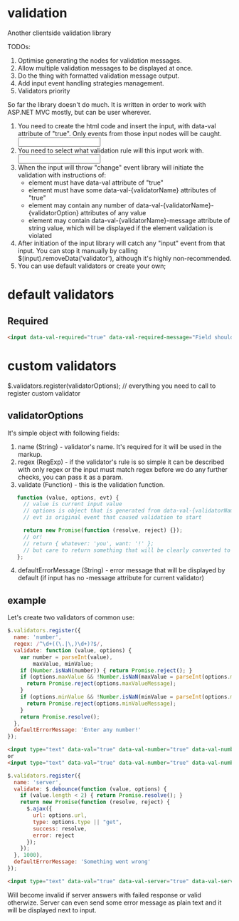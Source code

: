 # validation
Another clientside validation library

TODOs:
1. Optimise generating the nodes for validation messages.
2. Allow multiple validation messages to be displayed at once.
3. Do the thing with formatted validation message output.
4. Add input event handling strategies management.
5. Validators priority

So far the library doesn't do much. It is written in order to work with ASP.NET MVC mostly, but can be user wherever.
1. You need to create the html code and insert the input, with data-val attribute of "true". Only events from those input nodes will be caught.
   <input type="text" name="myField" data-val="true" />
2. You need to select what validation rule will this input work with.
   <input type="text" name="myField" data-val="true" data-val-required="true" />
3. When the input will throw "change" event library will initiate the validation with instructions of:
   - element must have data-val attribute of "true"
   - element must have some data-val-{validatorName} attributes of "true"
   - element may contain any number of data-val-{validatorName}-{validatorOption} attributes of any value
   - element may contain data-val-{validatorName}-message attribute of string value, which will be displayed if the element validation is violated
4. After initiation of the input library will catch any "input" event from that input. You can stop it manually by calling $(input).removeData('validator'), although it's highly non-recommended.
5. You can use default validators or create your own;

# default validators
## Required
```html
<input data-val-required="true" data-val-required-message="Field should not be empty!" />
```

# custom validators

$.validators.register(validatorOptions); // everything you need to call to register custom validator

## validatorOptions

It's simple object with following fields:

1. name (String) - validator's name. It's required for it will be used in the markup.
2. regex (RegExp) - if the validator's rule is so simple it can be described with only regex or the input must match regex before we do any further checks, you can pass it as a param.
3. validate (Function) - this is the validation function.
```javascript
   function (value, options, evt) {
     // value is current input value
     // options is object that is generated from data-val-{validatorName}-{validatorOption} attributes (yes, -message is present here as well)
     // evt is original event that caused validation to start

     return new Promise(function (resolve, reject) {});
     // or!
     // return { whatever: 'you', want: '!' };
     // but care to return something that will be clearly converted to Boolean
   };
```
4. defaultErrorMessage (String) - error message that will be displayed by default (if input has no -message attribute for current validator)
   
## example

Let's create two validators of common use:
```javascript
$.validators.register({
  name: 'number',
  regex: /^\d+((\.|\,)\d+)?$/,
  validate: function (value, options) {
    var number = parseInt(value),
        maxValue, minValue;
    if (Number.isNaN(number)) { return Promise.reject(); }
    if (options.maxValue && !Number.isNaN(maxValue = parseInt(options.maxValue)) && number > maxValue) {
      return Promise.reject(options.maxValueMessage);
    }
    if (options.minValue && !Number.isNaN(minValue = parseInt(options.minValue)) && number < minValue) {
      return Promise.reject(options.minValueMessage);
    }
    return Promise.resolve();
  },
  defaultErrorMessage: 'Enter any number!'
});
```
```html
<input type="text" data-val="true" data-val-number="true" data-val-number-message="Needs to be a number!" />
or
<input type="text" data-val="true" data-val-number="true" data-val-number-max-value="20" data-val-number-max-value-message="Number must be less or equal to 20" />
```

```javascript
$.validators.register({
  name: 'server',
  validate: $.debounce(function (value, options) {
    if (value.length < 2) { return Promise.resolve(); }
    return new Promise(function (resolve, reject) {
      $.ajax({
        url: options.url,
        type: options.type || "get",
        success: resolve,
        error: reject
      });
    });
  }, 1000),
  defaultErrorMessage: 'Something went wrong'
});
```

```html
<input type="text" data-val="true" data-val-server="true" data-val-server-url="/someApiMethod" data-val-server-type="get" data-val-server-message="Invalid input" />
```

Will become invalid if server answers with failed response or valid otherwize. Server can even send some error message as plain text and it will be displayed next to input.
